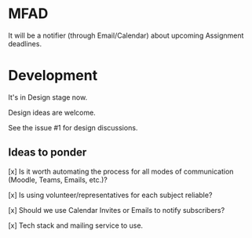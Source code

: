 # MFAD

It will be a notifier (through Email/Calendar) about upcoming Assignment deadlines.


# Development

It's in Design stage now.

Design ideas are welcome.

See the issue #1 for design discussions.

## Ideas to ponder

[x] Is it worth automating the process for all modes of communication (Moodle, Teams, Emails, etc.)?

[x] Is using volunteer/representatives for each subject reliable?

[x] Should we use Calendar Invites or Emails to notify subscribers?

[x] Tech stack and mailing service to use.
